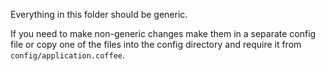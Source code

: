 Everything in this folder should be generic.

If you need to make non-generic changes make them in a separate config file or
copy one of the files into the config directory and require it from
`config/application.coffee`.
